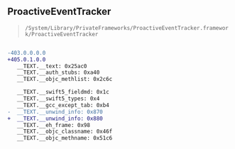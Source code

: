 ## ProactiveEventTracker

> `/System/Library/PrivateFrameworks/ProactiveEventTracker.framework/ProactiveEventTracker`

```diff

-403.0.0.0.0
+405.0.1.0.0
   __TEXT.__text: 0x25ac0
   __TEXT.__auth_stubs: 0xa40
   __TEXT.__objc_methlist: 0x2c6c

   __TEXT.__swift5_fieldmd: 0x1c
   __TEXT.__swift5_types: 0x4
   __TEXT.__gcc_except_tab: 0xb4
-  __TEXT.__unwind_info: 0x870
+  __TEXT.__unwind_info: 0x880
   __TEXT.__eh_frame: 0x98
   __TEXT.__objc_classname: 0x46f
   __TEXT.__objc_methname: 0x51c6

```
